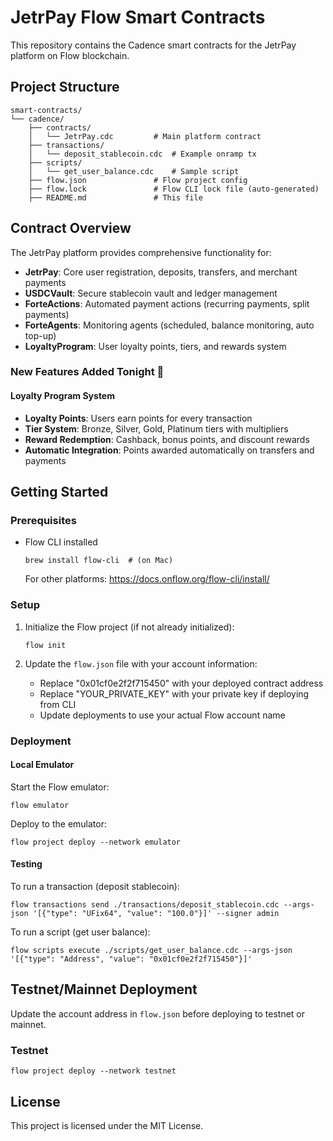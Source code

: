 # JetrPay Flow Smart Contracts

This repository contains the Cadence smart contracts for the JetrPay platform on Flow blockchain.

## Project Structure

```
smart-contracts/
└── cadence/
    ├── contracts/
    │   └── JetrPay.cdc         # Main platform contract
    ├── transactions/
    │   └── deposit_stablecoin.cdc  # Example onramp tx
    ├── scripts/
    │   └── get_user_balance.cdc    # Sample script
    ├── flow.json               # Flow project config
    ├── flow.lock               # Flow CLI lock file (auto-generated)
    ├── README.md               # This file
```

## Contract Overview

The JetrPay platform provides comprehensive functionality for:
- **JetrPay**: Core user registration, deposits, transfers, and merchant payments
- **USDCVault**: Secure stablecoin vault and ledger management
- **ForteActions**: Automated payment actions (recurring payments, split payments)
- **ForteAgents**: Monitoring agents (scheduled, balance monitoring, auto top-up)
- **LoyaltyProgram**: User loyalty points, tiers, and rewards system

### New Features Added Tonight 🌙

#### Loyalty Program System
- **Loyalty Points**: Users earn points for every transaction
- **Tier System**: Bronze, Silver, Gold, Platinum tiers with multipliers
- **Reward Redemption**: Cashback, bonus points, and discount rewards
- **Automatic Integration**: Points awarded automatically on transfers and payments

## Getting Started

### Prerequisites

- Flow CLI installed
  ```
  brew install flow-cli  # (on Mac)
  ```
  
  For other platforms: https://docs.onflow.org/flow-cli/install/

### Setup

1. Initialize the Flow project (if not already initialized):
   ```
   flow init
   ```

2. Update the `flow.json` file with your account information:
   - Replace "0x01cf0e2f2f715450" with your deployed contract address
   - Replace "YOUR_PRIVATE_KEY" with your private key if deploying from CLI
   - Update deployments to use your actual Flow account name

### Deployment

#### Local Emulator

Start the Flow emulator:
```
flow emulator
```

Deploy to the emulator:
```
flow project deploy --network emulator
```

#### Testing

To run a transaction (deposit stablecoin):
```
flow transactions send ./transactions/deposit_stablecoin.cdc --args-json '[{"type": "UFix64", "value": "100.0"}]' --signer admin
```

To run a script (get user balance):
```
flow scripts execute ./scripts/get_user_balance.cdc --args-json '[{"type": "Address", "value": "0x01cf0e2f2f715450"}]'
```

## Testnet/Mainnet Deployment

Update the account address in `flow.json` before deploying to testnet or mainnet.

### Testnet
```
flow project deploy --network testnet
```

## License

This project is licensed under the MIT License.